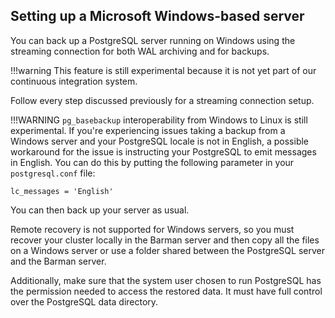 ## Setting up a Microsoft Windows-based server

You can back up a PostgreSQL server running on Windows using the streaming connection for both WAL archiving and for backups.

!!!warning
    This feature is still experimental because it is not yet part of our continuous integration system.

Follow every step discussed previously for a streaming connection setup.

!!!WARNING
    `pg_basebackup` interoperability from Windows to Linux is still experimental. If you're experiencing issues taking a backup from a Windows server and your PostgreSQL locale is not in English, a possible workaround for the issue is instructing your PostgreSQL to emit messages in English. You can do this by putting the following parameter in your `postgresql.conf` file:

`lc_messages = 'English'`

You can then back up your server as usual.

Remote recovery is not supported for Windows servers, so you must recover your cluster locally in the Barman server and then copy all the files on a Windows server or use a folder shared between the PostgreSQL server and the Barman server.

Additionally, make sure that the system user chosen to run PostgreSQL has the permission needed to access the restored data. It must have full control over the PostgreSQL data directory.